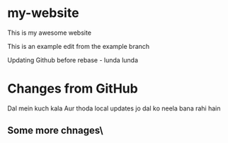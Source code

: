 # my-website

This is my awesome website

This is an example edit from the example branch

Updating Github before rebase - lunda lunda

# Changes from GitHub
Dal mein kuch kala
Aur thoda local updates jo dal ko neela bana rahi hain

## Some more chnages\
